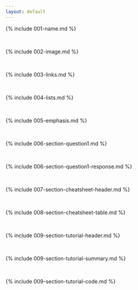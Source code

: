 ```yaml
---
layout: default
---
```


{% include 001-name.md %}

<br>

{% include 002-image.md %}

<br>

{% include 003-links.md %}

<br>

{% include 004-lists.md %}

<br>

{% include 005-emphasis.md %}

<br>

{% include 006-section-question1.md %}

<br>

{% include 006-section-question1-response.md %}

<br>

{% include 007-section-cheatsheet-header.md %}

<br>

{% include 008-section-cheatsheet-table.md %}

<br>

{% include 009-section-tutorial-header.md %}

<br>

{% include 009-section-tutorial-summary.md %}

<br>

{% include 009-section-tutorial-code.md %}
